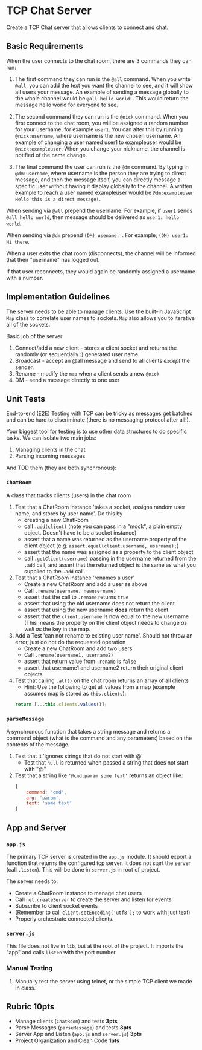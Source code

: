 TCP Chat Server
===

Create a TCP Chat server that allows clients to connect and chat.

## Basic Requirements

When the user connects to the chat room, there are 3 commands they can run:

1. The first command they can run is the `@all` command. When you write `@all`, you can add the text you want
the channel to see, and it will show all users your message. An example of sending a message globally to the
whole channel would be `@all hello world!`. This would return the message hello world for everyone to see.

2. The second command they can run is the `@nick` command. When you first connect to the chat room, you will be
assigned a random number for your username, for example `user1`. You can alter this by running `@nick:username`,
where username is the new chosen username. An example of changing a user named user1 to exampleuser would
be `@nick:exampleuser`. When you change your nickname, the channel is notified of the name change.

3. The final command the user can run is the `@dm` command. By typing in `@dm:username`,
where username is the person they are trying to direct message, and then the message itself, you can directly
message a specific user without having it display globally to the channel. A written example to reach a user
named exampleuser would be `@dm:exampleuser Hello this is a direct message!`.

When sending via `@all` prepend the username. For example, if `user1` sends `@all hello world`, then
message should be delivered as `user1: hello world`.

When sending via `@dm` prepend `(DM) usename: `. For example, `(DM) user1: Hi there`.

When a user exits the chat room (disconnects), the channel will be informed that their "username" has logged out.

If that user reconnects, they would again be randomly assigned a username with a number.

## Implementation Guidelines

The server needs to be able to manage clients. Use the built-in JavaScript `Map` class to correlate user names
to sockets. `Map` also allows you to iterative all of the sockets.

Basic job of the server

1. Connect/add a new client - stores a client socket and returns the randomly (or sequentially :) generated user
  name.
1. Broadcast - accept an @all message and send to all clients _except_ the sender.
1. Rename - modify the `map` when a client sends a new `@nick`
1. DM - send a message directly to one user

## Unit Tests

End-to-end (E2E) Testing with TCP can be tricky as messages get batched and can be hard to
discriminate (there is no messaging protocol after all!).

Your biggest tool for testing is to use other data structures to do specific tasks. We can isolate two
main jobs:

1. Managing clients in the chat
1. Parsing incoming messages

And TDD them (they are both synchronous):

### `ChatRoom`

A class that tracks clients (users) in the chat room

1. Test that a ChatRoom instance 'takes a socket, assigns random user name, and stores by user name'. Do this by
    * creating a new ChatRoom
    * call `.add(client)` (note you can pass in a "mock", a plain empty object. Doesn't have to be a socket instance)
    * assert that a name was returned as the username property of the client object (e.g. `assert.equal(client.username, username);`)
    * assert that the name was assigned as a property to the client object
    * call `.getClient(username)` passing in the username returned from the `.add` call, and assert that the
    returned object is the same as what you supplied to the `.add` call.
2. Test that a ChatRoom instance 'renames a user'
    * Create a new ChatRoom and add a user as above
    * Call `.rename(username, newusername)`
    * assert that the call to `.rename` returns `true`
    * assert that using the old username does not return the client
    * assert that using the new username **does** return the client
    * assert that the `client.username` is now equal to the new username (This means the property on the client object
    needs to change _as well as_ the key in the map.
3. Add a Test 'can not rename to existing user name'. Should not throw an error, just do not do the requested operation
    * Create a new ChatRoom and add two users
    * Call `.rename(username1, username2)`
    * assert that return value from `.rename` is `false`
    * assert that username1 and username2 return their original client objects
4. Test that calling `.all()` on the chat room returns an array of all clients
    * Hint: Use the following to get all values from a map (example assumes map is stored as `this.clients`):
    ```js
    return [...this.clients.values()];
    ```

### `parseMessage`

A synchronous function that takes a string message and returns a command object
(what is the command and any parameters) based on the contents of the message.

1. Test that it 'ignores strings that do not start with @'
    * Test that `null` is returned when passed a string that does not start with "@"
2. Test that a string like `'@cmd:param some text'` returns an object like:
    ```js
    {
        command: 'cmd',
        arg: 'param',
        text: 'some text'
    }
    ```

## App and Server

### `app.js`

The primary TCP server is created in the `app.js` module. It should export a function that
returns the configured tcp server. It does not start the server (call `.listen`). This will be done in `server.js` in root
of project.

The server needs to:
* Create a ChatRoom instance to manage chat users
* Call `net.createServer` to create the server and listen for events
* Subscribe to client socket events
* (Remember to call `client.setEncoding('utf8');` to work with just text)
* Properly orchestrate connected clients.

### `server.js`

This file does not live in `lib`, but at the root of the project. It imports the "app" and calls `listen`
with the port number

### Manual Testing

1. Manually test the server using telnet, or the simple TCP client we made in class.

## Rubric **10pts**

* Manage clients (`ChatRoom`) and tests **3pts**
* Parse Messages (`parseMessage`) and tests **3pts**
* Server App and Listen (`app.js` and `server.js`) **3pts**
* Project Organization and Clean Code **1pts**
